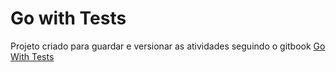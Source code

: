 # Go with Tests

Projeto criado para guardar e versionar as atividades seguindo o gitbook [Go With Tests](https://quii.gitbook.io/learn-go-with-tests/)
